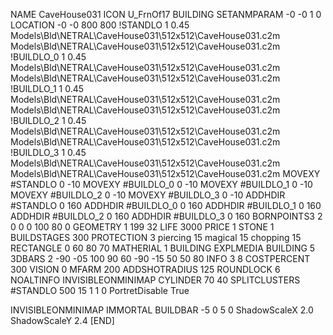 NAME CaveHouse031
ICON U_FrnOf17
BUILDING
SETANMPARAM -0 -0 1 0
LOCATION -0 -0 800 800
!STANDLO      1 0.45 Models\Bld\NETRAL\CaveHouse031\512x512\CaveHouse031.c2m Models\Bld\NETRAL\CaveHouse031\512x512\CaveHouse031.c2m 
!BUILDLO_0    1 0.45 Models\Bld\NETRAL\CaveHouse031\512x512\CaveHouse031.c2m Models\Bld\NETRAL\CaveHouse031\512x512\CaveHouse031.c2m 
!BUILDLO_1    1 0.45 Models\Bld\NETRAL\CaveHouse031\512x512\CaveHouse031.c2m Models\Bld\NETRAL\CaveHouse031\512x512\CaveHouse031.c2m 
!BUILDLO_2    1 0.45 Models\Bld\NETRAL\CaveHouse031\512x512\CaveHouse031.c2m Models\Bld\NETRAL\CaveHouse031\512x512\CaveHouse031.c2m 
!BUILDLO_3    1 0.45 Models\Bld\NETRAL\CaveHouse031\512x512\CaveHouse031.c2m Models\Bld\NETRAL\CaveHouse031\512x512\CaveHouse031.c2m 
MOVEXY #STANDLO   0 -10
MOVEXY #BUILDLO_0 0 -10
MOVEXY #BUILDLO_1 0 -10
MOVEXY #BUILDLO_2 0 -10
MOVEXY #BUILDLO_3 0 -10
ADDHDIR #STANDLO 0 160
ADDHDIR #BUILDLO_0 0 160
ADDHDIR #BUILDLO_1 0 160
ADDHDIR #BUILDLO_2 0 160
ADDHDIR #BUILDLO_3 0 160
BORNPOINTS3 2 0 0 0 100 80 0
GEOMETRY 1 199 32
LIFE     3000
PRICE 1 STONE 1
BUILDSTAGES 300
PROTECTION 3 piercing 15 magical 15 chopping 15
RECTANGLE    0 60 80 70
MATHERIAL 1 BUILDING
EXPLMEDIA BUILDING 5
3DBARS 2 -90 -05 100 90 60 -90 -15 50 50 80
INFO 3 8
COSTPERCENT 300
VISION 0
MFARM 200
ADDSHOTRADIUS 125
ROUNDLOCK 6
NOALTINFO
INVISIBLEONMINIMAP
CYLINDER 70 40
SPLITCLUSTERS #STANDLO 500 15 1 1 0
PortretDisable True

INVISIBLEONMINIMAP
IMMORTAL
BUILDBAR -5 0 5 0
ShadowScaleX 2.0
ShadowScaleY 2.4
[END]
